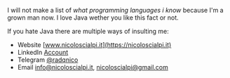 I will not make a list of _what programming languages i know_ because I'm a grown man now.
I love Java wether you like this fact or not.

If you hate Java there are multiple ways of insulting me:

- Website [www.nicoloscialpi.it](https://nicoloscialpi.it)
- LinkedIn [Account](https://www.linkedin.com/in/nicol%C3%B2-scialpi-b94988201/)
- Telegram [@radqnico](https://t.me/radqnico)
- Email [info@nicoloscialpi.it](mailto:info@nicoloscialpi.it), [nicoloscialpi@gmail.com](mailto:nicoloscialpi@gmail.com)
